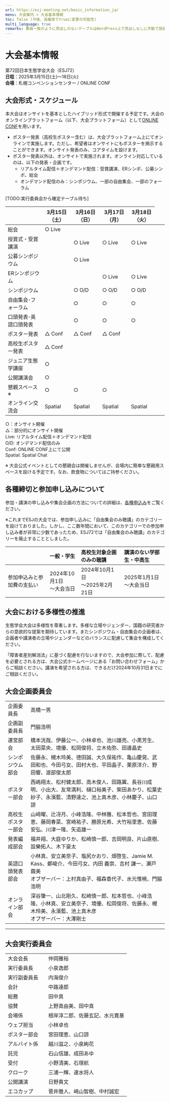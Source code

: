 ```yaml
---
url: https://esj-meeting.net/basic_information_ja/
menu: 大会案内 > 大会基本情報
toc: false (今後、高確率でtrueに変更の可能性)
multi_language: true
remarks: 委員一覧のように見出しのないテーブルはWordPress上で見出しなしに手動で設定。
---
```


# 大会基本情報

第72回日本生態学会大会（ESJ72）\
**日程**：2025年3月15日(土)〜18日(火) \
**会場**：札幌コンベンションセンター / ONLINE CONF

## 大会形式・スケジュール

本大会はオンサイトを基本としたハイブリッド形式で開催する予定です。大会のオンラインプラットフォーム（以下、大会プラットフォーム）として[ONLINE CONF](https://gakkai.online/)を用います。

-   ポスター発表（高校生ポスター含む）は、大会プラットフォーム上にてオンラインで実施します。ただし、希望者はオンサイトにもポスターを掲示することができます。オンサイト発表のみ、コアタイムを設けます。
-	ポスター発表以外は、オンサイトで実施されます。オンライン対応しているのは、以下の発表・企画です。
	- リアルタイム配信＋オンデマンド配信：受賞講演、ERシンポ、公募シンポ、総会
	- オンデマンド配信のみ：シンポジウム、一部の自由集会、一部のフォーラム

[TODO:実行委員会から確定テーブル待ち]

<table>
<colgroup>
<col style="width: 26%" />
<col style="width: 19%" />
<col style="width: 19%" />
<col style="width: 19%" />
<col style="width: 19%" />
</colgroup>
<thead>
<tr class="header">
<th></th>
<th><strong>3月15日<br />
（土）</strong></th>
<th><strong>3月16日<br />
（日）</strong></th>
<th><strong>3月17日<br />
（月）</strong></th>
<th><strong>3月18日<br />
（火）</strong></th>
</tr>
</thead>
<tbody>
<tr class="even">
<td>総会</td>
<td>○ Live</td>
<td></td>
<td></td>
<td></td>
</tr>
<tr class="odd">
<td>授賞式・受賞講演</td>
<td></td>
<td>○ Live</td>
<td>○ Live</td>
<td>○ Live</td>
</tr>
<tr class="even">
<td>公募シンポジウム</td>
<td></td>
<td>○ Live</td>
<td></td>
<td></td>
</tr>
<tr class="odd">
<td>ERシンポジウム</td>
<td></td>
<td></td>
<td>○ Live</td>
<td>○ Live</td>
</tr>
<tr class="even">
<td>シンポジウム</td>
<td></td>
<td>○ O/D</td>
<td>○ O/D</td>
<td>○ O/D</td>
</tr>
<tr class="odd">
<td>自由集会･フォーラム</td>
<td></td>
<td>○</td>
<td>○</td>
<td>○</td>
</tr>
<tr class="even">
<td>口頭発表･英語口頭発表</td>
<td></td>
<td>○</td>
<td>○</td>
<td>○</td>
</tr>
<tr class="odd">
<td>ポスター発表</td>
<td>△ Conf</td>
<td>△ Conf</td>
<td>△ Conf</td>
<td></td>
</tr>
<tr class="even">
<td>高校生ポスター発表</td>
<td>△ Conf</td>
<td></td>
<td></td>
<td></td>
</tr>
<tr class="odd">
<td>ジュニア生態学講座</td>
<td>○</td>
<td></td>
<td></td>
<td></td>
</tr>
<tr class="even">
<td>公開講演会</td>
<td>○</td>
<td></td>
<td></td>
<td></td>
</tr>
<tr class="even">
<td>懇親スペース ※</td>
<td>○</td>
<td>○</td>
<td>○</td>
<td></td>
<td></td>
<td></td>
</tr>
<tr class="odd">
<td>オンライン交流会</td>
<td>Spatial</td>
<td>Spatial</td>
<td>Spatial</td>
<td>Spatial</td>
</tr>
</tbody>
</table>

○：オンサイト開催<br/>
△：部分的にオンサイト開催<br/>
Live: リアルタイム配信＋オンデマンド配信<br/>
O/D: オンデマンド配信のみ<br/>
Conf: ONLINE CONF上にて公開<br/>
Spatial: Spatial Chat

※ 大会公式イベントとしての懇親会は開催しませんが、会場内に簡単な懇親用スペースを設ける予定です。なお、飲食物についてはご持参ください。

<!-- [Phase 3] #参加者の交流の促進
## [参加者の交流の促進]
### 大会公式懇親会

SpatialChat を用いてオンライン形式の懇親会を開催します。大会参加者
(高校生や自由集会聴講者を除く)なら誰でも参加できます。懇親会費は無料となります。参加申込も不要です。詳細は大会プラットフォーム上でお知らせします。

### オンライン交流会

SpatialChat
を用いてオンライン形式の交流会を開催します。口頭発表の各セッションや各集会(シンポジウムや自由集会)の終了後、30分の交流時間を設けます。参加したセッションや集会の交流スペースに参加していただき、分野の近い方との交流をお楽しみください。もちろん、参加したセッションや集会以外の交流スペースに入室することも可能です。実りある大会にするためにも、積極的な参加を歓迎します。
<!-- -->

## 各種締切と参加申し込みについて

参加・講演の申し込みや集会企画の方法についての詳細は、[各種申込み](regist_information_ja)をご覧ください。

※これまでESJの大会では、参加申し込みに「自由集会のみ聴講」のカテゴリーを設けておりました。しかし、ここ数年間において、このカテゴリーでの参加申し込み者が非常に少数であったため、ESJ72では「自由集会のみ聴講」のカテゴリーを廃止することとしました。

|| 一般・学生| 高校生対象企画のみの聴講| 講演のない学部生・中高生   |
| :---- | :---- | :---- | :---- |
| 参加申込みと参加費の支払い | 2024年10月1日<br>〜大会当日                                                                                            | 2024年10月1日<br>〜2025年2月21日                        | 2025年1月1日<br>〜大会当日 |

<!-- 7/2にTFあり。※ 自由集会のみ参加はオンライン参加のみとし、オンサイト参加は不可です。-->

## 大会における多様性の推進

生態学会大会は多様性を尊重します。多様な立場やジェンダー、国籍の研究者からの意欲的な提案を期待しています。またシンポジウム・自由集会の企画者は、企画者や講演者の立場やジェンダーなどのバランスに配慮して集会を構成してください。

「障害者差別解消法」に基づく配慮を行ないますので、大会参加に際して、配慮を必要とされる方は、大会公式ホームページにある「お問い合わせフォーム」からご相談ください。講演を希望される方は、できるだけ2024年10月31日までにご相談ください。

## 大会企画委員会

|                    |                                                                                                                                                                      |
| :----------------- | :------------------------------------------------------------------------------------------------------------------------------------------------------------------- |
| 企画委員長         | 高橋一男                                                                                                                                                             |
| 企画副委員長       | 門脇浩明                                                                                                                                                             |
| 運営部会           | 橋本洸哉、伊藤公一、小林卓也、池川雄亮、小黒芳生、太田菜央、境優、松岡俊将、立木佑弥、田邊晶史|
| シンポジウム部会   | 佐藤永、槻木玲美、德田誠、大久保祐作、亀山慶晃、武田和也、今田弓女、田村大也、平田晶子、栗原洋介、野田響、渡部俊太郎|
| ポスター部会       | 西嶋翔太、松村健太郎、高木俊人、田路翼、長谷川成明、小出大、友常満利、樋口裕美子、柴田あかり、松葉史紗子、永濱藍、清野達之、池上真木彦、小林慶子、山口諒 |
| 高校生ポスター部会 | 山﨑曜、辻冴月、小峰浩隆、中林雅、松本哲也、宮田理恵、藤岡春菜、宮崎祐子、勝原光希、大竹裕里恵、佐藤安弘、川津一隆、矢追雄一|
| 発表編成部会       | 福井翔、大庭ゆりか、松崎慎一郎、吉岡明良、片山直樹、設樂拓人、木下豪太|
| 英語口頭発表部会   | 小林真、安立美奈子、塩尻かおり、畑啓生、Jamie M. Kass、鄭峻介、今田弓女、内田 義崇、吉村 謙一、瀬戸 繭美<br/>オブザーバー：上村真由子、福森香代子、水元惟暁、門脇浩明|
| オンライン部会     | 深谷肇一、山北剛久、松崎慎一郎、松本哲也、小峰浩隆、小林真、安立美奈子、境優、松岡俊将、佐藤永、槻木玲美、永濱藍、池上真木彦<br>オブザーバー：大澤剛士                       |
-------------------------------------------------------------------------------

## 大会実行委員会

| | |
| :--- | :--- |
| 大会会長　| 仲岡雅裕 |
| 実行委員長　| 小泉逸郎 |
| 実行副委員長　| 内海俊介 |
| 会計 | 中路達郎 |
| 総務 | 田中真 |
| 協賛 | 上野真由美、田中真 |
| 会場係 | 根岸淳二郎、佐藤玄記、水元寛基 |
| ウェブ担当 | 小林卓也 |
| ポスター部会 |宮田理恵、山口諒|
| アルバイト係 |越川滋之、小泉絢花|
| 託児 | 石山信雄、成田あゆ |
| 受付 | 小野清美、石塚航 |
| クローク | 三浦一輝、速水将人 |
| 公開講演 | 日野貴文 |
| エコカップ | 菅井徹人、崎山智樹、中村誠宏|
<!-- -->